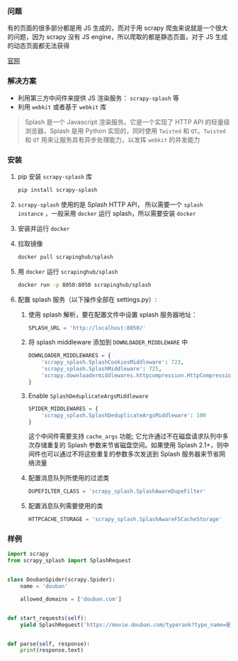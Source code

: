 ### 问题

有的页面的很多部分都是用 JS 生成的，而对于用 scrapy 爬虫来说就是一个很大的问题，因为 scrapy 没有 JS engine，所以爬取的都是静态页面，对于 JS 生成的动态页面都无法获得

[官网](http://splash.readthedocs.io/en/stable/)

### 解决方案

- 利用第三方中间件来提供 JS 渲染服务： `scrapy-splash` 等
- 利用 `webkit` 或者基于 `webkit` 库

> Splash 是一个 Javascript 渲染服务。它是一个实现了 HTTP API 的轻量级浏览器，Splash 是用 Python 实现的，同时使用 `Twisted` 和 `QT`。`Twisted` 和 `QT` 用来让服务具有异步处理能力，以发挥 `webkit` 的并发能力

### 安装

1. pip 安装 `scrapy-splash` 库

   ```sh
   pip install scrapy-splash
   ```

2. `scrapy-splash` 使用的是 Splash HTTP API， 所以需要一个 `splash instance` ，一般采用 `docker` 运行 splash，所以需要安装 `docker`

3. 安装并运行 `docker`

4. 拉取镜像

   ```sh
   docker pull scrapinghub/splash
   ```

5. 用 `docker` 运行 `scrapinghub/splash`

   ```sh
   docker run -p 8050:8050 scrapinghub/splash
   ```

6. 配置 splash 服务（以下操作全部在 settings.py）:

   1. 使用 splash 解析，要在配置文件中设置 splash 服务器地址：

      ```python
      SPLASH_URL = 'http://localhost:8050/'
      ```

   2. 将 splash middleware 添加到 `DOWNLOADER_MIDDLEWARE` 中

      ```python
      DOWNLOADER_MIDDLEWARES = {
          'scrapy_splash.SplashCookiesMiddleware': 723,
          'scrapy_splash.SplashMiddleware': 725,
          'scrapy.downloadermiddlewares.httpcompression.HttpCompressionMiddleware': 810,
      }
      ```

   3. Enable `SplashDeduplicateArgsMiddleware`

      ```python
      SPIDER_MIDDLEWARES = {
          'scrapy_splash.SplashDeduplicateArgsMiddleware': 100
      }
      ```

      这个中间件需要支持 `cache_args` 功能; 它允许通过不在磁盘请求队列中多次存储重复的 Splash 参数来节省磁盘空间。如果使用 Splash 2.1+，则中间件也可以通过不将这些重复的参数多次发送到 Splash 服务器来节省网络流量

   4. 配置消息队列所使用的过滤类

      ```python
      DUPEFILTER_CLASS = 'scrapy_splash.SplashAwareDupeFilter'
      ```

   5. 配置消息队列需要使用的类

      ```python
      HTTPCACHE_STORAGE = 'scrapy_splash.SplashAwareFSCacheStorage'
      ```

### 样例

```python
import scrapy
from scrapy_splash import SplashRequest


class DoubanSpider(scrapy.Spider):
    name = 'douban'

    allowed_domains = ['douban.com']


def start_requests(self):
    yield SplashRequest('https://movie.douban.com/typerank?type_name=剧情&type=11&interval_id=100:90', args={'wait': 0.5})


def parse(self, response):
    print(response.text)

```
